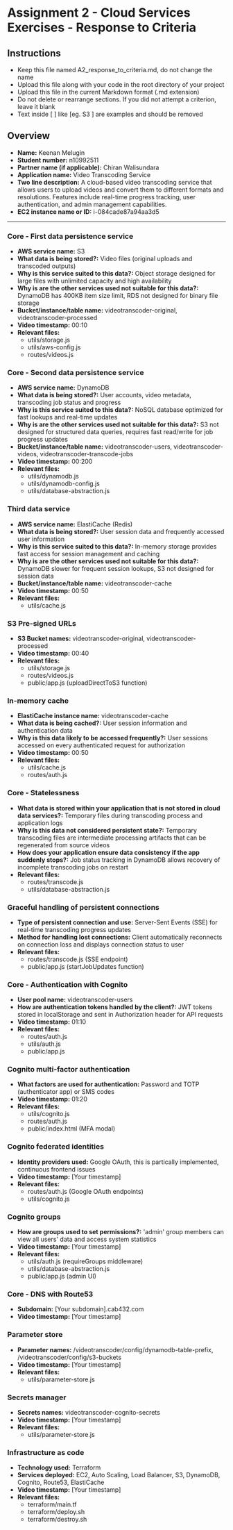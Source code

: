 Assignment 2 - Cloud Services Exercises - Response to Criteria
================================================

Instructions
------------------------------------------------
- Keep this file named A2_response_to_criteria.md, do not change the name
- Upload this file along with your code in the root directory of your project
- Upload this file in the current Markdown format (.md extension)
- Do not delete or rearrange sections.  If you did not attempt a criterion, leave it blank
- Text inside [ ] like [eg. S3 ] are examples and should be removed


Overview
------------------------------------------------

- **Name:** Keenan Melugin
- **Student number:** n10992511
- **Partner name (if applicable):** Chiran Walisundara
- **Application name:** Video Transcoding Service
- **Two line description:** A cloud-based video transcoding service that allows users to upload videos and convert them to different formats and resolutions. Features include real-time progress tracking, user authentication, and admin management capabilities.
- **EC2 instance name or ID:**  i-084cade87a94aa3d5

------------------------------------------------

### Core - First data persistence service

- **AWS service name:** S3
- **What data is being stored?:** Video files (original uploads and transcoded outputs)
- **Why is this service suited to this data?:** Object storage designed for large files with unlimited capacity and high availability
- **Why is are the other services used not suitable for this data?:** DynamoDB has 400KB item size limit, RDS not designed for binary file storage
- **Bucket/instance/table name:** videotranscoder-original, videotranscoder-processed
- **Video timestamp:** 00:10
- **Relevant files:**
    - utils/storage.js
    - utils/aws-config.js
    - routes/videos.js

### Core - Second data persistence service

- **AWS service name:** DynamoDB
- **What data is being stored?:** User accounts, video metadata, transcoding job status and progress
- **Why is this service suited to this data?:** NoSQL database optimized for fast lookups and real-time updates
- **Why is are the other services used not suitable for this data?:** S3 not designed for structured data queries, requires fast read/write for job progress updates
- **Bucket/instance/table name:** videotranscoder-users, videotranscoder-videos, videotranscoder-transcode-jobs
- **Video timestamp:** 00:200
- **Relevant files:**
    - utils/dynamodb.js
    - utils/dynamodb-config.js
    - utils/database-abstraction.js

### Third data service

- **AWS service name:** ElastiCache (Redis)
- **What data is being stored?:** User session data and frequently accessed user information
- **Why is this service suited to this data?:** In-memory storage provides fast access for session management and caching
- **Why is are the other services used not suitable for this data?:** DynamoDB slower for frequent session lookups, S3 not designed for session data
- **Bucket/instance/table name:** videotranscoder-cache
- **Video timestamp:** 00:50
- **Relevant files:**
    - utils/cache.js

### S3 Pre-signed URLs

- **S3 Bucket names:** videotranscoder-original, videotranscoder-processed
- **Video timestamp:** 00:40
- **Relevant files:**
    - utils/storage.js
    - routes/videos.js
    - public/app.js (uploadDirectToS3 function)

### In-memory cache

- **ElastiCache instance name:** videotranscoder-cache
- **What data is being cached?:** User session information and authentication data
- **Why is this data likely to be accessed frequently?:** User sessions accessed on every authenticated request for authorization
- **Video timestamp:** 00:50
- **Relevant files:**
    - utils/cache.js
    - routes/auth.js

### Core - Statelessness

- **What data is stored within your application that is not stored in cloud data services?:** Temporary files during transcoding process and application logs
- **Why is this data not considered persistent state?:** Temporary transcoding files are intermediate processing artifacts that can be regenerated from source videos
- **How does your application ensure data consistency if the app suddenly stops?:** Job status tracking in DynamoDB allows recovery of incomplete transcoding jobs on restart
- **Relevant files:**
    - routes/transcode.js
    - utils/database-abstraction.js

### Graceful handling of persistent connections

- **Type of persistent connection and use:** Server-Sent Events (SSE) for real-time transcoding progress updates
- **Method for handling lost connections:** Client automatically reconnects on connection loss and displays connection status to user
- **Relevant files:**
    - routes/transcode.js (SSE endpoint)
    - public/app.js (startJobUpdates function)

### Core - Authentication with Cognito

- **User pool name:** videotranscoder-users
- **How are authentication tokens handled by the client?:** JWT tokens stored in localStorage and sent in Authorization header for API requests
- **Video timestamp:** 01:10
- **Relevant files:**
    - routes/auth.js
    - utils/auth.js
    - public/app.js

### Cognito multi-factor authentication

- **What factors are used for authentication:** Password and TOTP (authenticator app) or SMS codes
- **Video timestamp:** 01:20
- **Relevant files:**
    - utils/cognito.js
    - routes/auth.js
    - public/index.html (MFA modal)

### Cognito federated identities

- **Identity providers used:** Google OAuth,  this is partically implemented, continuous frontend issues
- **Video timestamp:** [Your timestamp]
- **Relevant files:**
    - routes/auth.js (Google OAuth endpoints)
    - utils/cognito.js

### Cognito groups

- **How are groups used to set permissions?:** 'admin' group members can view all users' data and access system statistics
- **Video timestamp:** [Your timestamp]
- **Relevant files:**
    - utils/auth.js (requireGroups middleware)
    - utils/database-abstraction.js
    - public/app.js (admin UI)

### Core - DNS with Route53

- **Subdomain:** [Your subdomain].cab432.com
- **Video timestamp:** [Your timestamp]

### Parameter store

- **Parameter names:** /videotranscoder/config/dynamodb-table-prefix, /videotranscoder/config/s3-buckets
- **Video timestamp:** [Your timestamp]
- **Relevant files:**
    - utils/parameter-store.js

### Secrets manager

- **Secrets names:** videotranscoder-cognito-secrets
- **Video timestamp:** [Your timestamp]
- **Relevant files:**
    - utils/parameter-store.js

### Infrastructure as code

- **Technology used:** Terraform
- **Services deployed:** EC2, Auto Scaling, Load Balancer, S3, DynamoDB, Cognito, Route53, ElastiCache
- **Video timestamp:** [Your timestamp]
- **Relevant files:**
    - terraform/main.tf
    - terraform/deploy.sh
    - terraform/destroy.sh